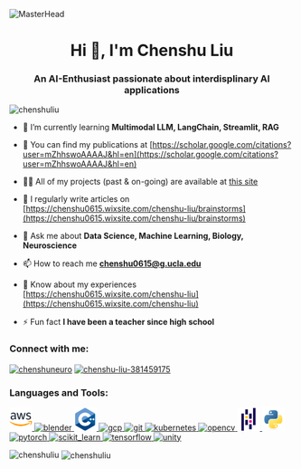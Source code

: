 ![MasterHead](https://www.interactions.com/wp-content/uploads/2018/10/pure_vs_pragmatic_ai_2000x500.jpg)
<h1 align="center">Hi 👋, I'm Chenshu Liu</h1>
<h3 align="center">An AI-Enthusiast passionate about interdisplinary AI applications</h3>

<p align="left"> <img src="https://komarev.com/ghpvc/?username=chenshuliu&label=Profile%20views&color=0e75b6&style=flat" alt="chenshuliu" /> </p>

- 🌱 I’m currently learning **Multimodal LLM, LangChain, Streamlit, RAG**

- 📑 You can find my publications at [https://scholar.google.com/citations?user=mZhhswoAAAAJ&hl=en](https://scholar.google.com/citations?user=mZhhswoAAAAJ&hl=en)

- 👨‍💻 All of my projects (past & on-going) are available at [this site](https://chenshuliu.github.io/Portfolio/)

- 📝 I regularly write articles on [https://chenshu0615.wixsite.com/chenshu-liu/brainstorms](https://chenshu0615.wixsite.com/chenshu-liu/brainstorms)

- 💬 Ask me about **Data Science, Machine Learning, Biology, Neuroscience**

- 📫 How to reach me **chenshu0615@g.ucla.edu**

- 📄 Know about my experiences [https://chenshu0615.wixsite.com/chenshu-liu](https://chenshu0615.wixsite.com/chenshu-liu)

- ⚡ Fun fact **I have been a teacher since high school**

<h3 align="left">Connect with me:</h3>
<p align="left">
<a href="https://twitter.com/chenshuneuro" target="blank"><img align="center" src="https://raw.githubusercontent.com/rahuldkjain/github-profile-readme-generator/master/src/images/icons/Social/twitter.svg" alt="chenshuneuro" height="30" width="40" /></a>
<a href="https://linkedin.com/in/chenshu-liu-381459175" target="blank"><img align="center" src="https://raw.githubusercontent.com/rahuldkjain/github-profile-readme-generator/master/src/images/icons/Social/linked-in-alt.svg" alt="chenshu-liu-381459175" height="30" width="40" /></a>
</p>

<h3 align="left">Languages and Tools:</h3>
<p align="left"> <a href="https://aws.amazon.com" target="_blank" rel="noreferrer"> <img src="https://raw.githubusercontent.com/devicons/devicon/master/icons/amazonwebservices/amazonwebservices-original-wordmark.svg" alt="aws" width="40" height="40"/> </a> <a href="https://www.blender.org/" target="_blank" rel="noreferrer"> <img src="https://download.blender.org/branding/community/blender_community_badge_white.svg" alt="blender" width="40" height="40"/> </a> <a href="https://www.w3schools.com/cpp/" target="_blank" rel="noreferrer"> <img src="https://raw.githubusercontent.com/devicons/devicon/master/icons/cplusplus/cplusplus-original.svg" alt="cplusplus" width="40" height="40"/> </a> <a href="https://cloud.google.com" target="_blank" rel="noreferrer"> <img src="https://www.vectorlogo.zone/logos/google_cloud/google_cloud-icon.svg" alt="gcp" width="40" height="40"/> </a> <a href="https://git-scm.com/" target="_blank" rel="noreferrer"> <img src="https://www.vectorlogo.zone/logos/git-scm/git-scm-icon.svg" alt="git" width="40" height="40"/> </a> <a href="https://kubernetes.io" target="_blank" rel="noreferrer"> <img src="https://www.vectorlogo.zone/logos/kubernetes/kubernetes-icon.svg" alt="kubernetes" width="40" height="40"/> </a> <a href="https://opencv.org/" target="_blank" rel="noreferrer"> <img src="https://www.vectorlogo.zone/logos/opencv/opencv-icon.svg" alt="opencv" width="40" height="40"/> </a> <a href="https://pandas.pydata.org/" target="_blank" rel="noreferrer"> <img src="https://raw.githubusercontent.com/devicons/devicon/2ae2a900d2f041da66e950e4d48052658d850630/icons/pandas/pandas-original.svg" alt="pandas" width="40" height="40"/> </a> <a href="https://www.python.org" target="_blank" rel="noreferrer"> <img src="https://raw.githubusercontent.com/devicons/devicon/master/icons/python/python-original.svg" alt="python" width="40" height="40"/> </a> <a href="https://pytorch.org/" target="_blank" rel="noreferrer"> <img src="https://www.vectorlogo.zone/logos/pytorch/pytorch-icon.svg" alt="pytorch" width="40" height="40"/> </a> <a href="https://scikit-learn.org/" target="_blank" rel="noreferrer"> <img src="https://upload.wikimedia.org/wikipedia/commons/0/05/Scikit_learn_logo_small.svg" alt="scikit_learn" width="40" height="40"/> </a> <a href="https://www.tensorflow.org" target="_blank" rel="noreferrer"> <img src="https://www.vectorlogo.zone/logos/tensorflow/tensorflow-icon.svg" alt="tensorflow" width="40" height="40"/> </a> <a href="https://unity.com/" target="_blank" rel="noreferrer"> <img src="https://www.vectorlogo.zone/logos/unity3d/unity3d-icon.svg" alt="unity" width="40" height="40"/> </a> </p>

<p><img align="left" src="https://github-readme-stats.vercel.app/api/top-langs?username=chenshuliu&show_icons=true&locale=en&layout=compact" alt="chenshuliu" /></p>

<p>&nbsp;<img align="center" src="https://github-readme-stats.vercel.app/api?username=chenshuliu&show_icons=true&locale=en" alt="chenshuliu" /></p>
